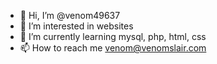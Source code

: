 - 👋 Hi, I’m @venom49637
- 👀 I’m interested in websites
- 🌱 I’m currently learning mysql, php, html, css
- 📫 How to reach me venom@venomslair.com

<!---
venom49637/venom49637 is a ✨ special ✨ repository because its `README.md` (this file) appears on your GitHub profile.
You can click the Preview link to take a look at your changes.
--->
